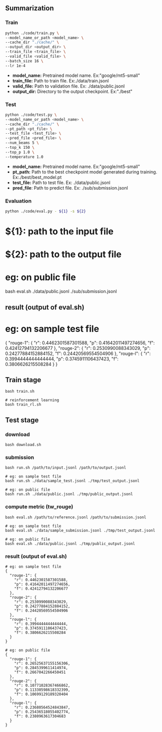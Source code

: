 ## Summarization
### Train
``` bash
python ./code/train.py \
--model_name_or_path <model_name> \
--cache_dir "./cache/" \
--output_dir <output_dir> \
--train_file <train_file> \
--valid_file <valid_file> \
--batch_size 16 \
--lr 1e-4
```
* **model_name:** Pretrained model name. Ex:"google/mt5-small"
* **train_file:** Path to train file. Ex:./data/train.jsonl 
* **valid_file:** Path to validation file. Ex: ./data/public.jsonl
* **output_dir:** Directory to the output checkpoint. Ex:"./best"

### Test
``` bash
python ./code/test.py \
--model_name_or_path <model_name> \
--cache_dir "./cache/" \
--pt_path <pt_file> \
--test_file <test_file> \
--pred_file <pred_file> \
--num_beams 5 \
--top_k 150 \
--top_p 1.0 \
--temperature 1.0
```
* **model_name:** Pretrained model name. Ex:"google/mt5-small"
* **pt_path:** Path to the best checkpoint model generated during training. Ex:./best/best_model.pt
* **test_file:** Path to test file. Ex: ./data/public.jsonl
* **pred_file**: Path to predict file. Ex: ./sub/submission.jsonl


### Evaluation
``` bash
python ./code/eval.py - ${1} -s ${2}
``` 
# ${1}: path to the input file
# ${2}: path to the output file

# eg: on public file
bash eval.sh ./data/public.jsonl ./sub/submission.jsonl
## result (output of eval.sh)
# eg: on sample test file
{
  "rouge-1": {
    "r": 0.4462301587301588,
    "p": 0.41642011497274656,
    "f": 0.42412794132206677
  },
  "rouge-2": {
    "r": 0.2530990088343029,
    "p": 0.24277884152884152,
    "f": 0.24420569554504906
  },
  "rouge-l": {
    "r": 0.3994444444444444,
    "p": 0.3745911106437423,
    "f": 0.3806626215508284
  }
}


## Train stage

```
bash train.sh

# reinforcement learning
bash train_rl.sh
```

## Test stage

### download

```
bash download.sh
```

### submission

```
bash run.sh /path/to/input.jsonl /path/to/output.jsonl

# eg: on sample test file
bash run.sh ./data/sample_test.jsonl ./tmp/test_output.jsonl

# eg: on public file
bash run.sh ./data/public.jsonl ./tmp/public_output.jsonl
```

### compute metric (tw_rouge)

```
bash eval.sh /path/to/reference.jsonl /path/to/submission.jsonl

# eg: on sample test file
bash eval.sh ./data/sample_submission.jsonl ./tmp/test_output.jsonl

# eg: on public file
bash eval.sh ./data/public.jsonl ./tmp/public_output.jsonl
```

### result (output of eval.sh)

```
# eg: on sample test file
{
  "rouge-1": {
    "r": 0.4462301587301588,
    "p": 0.41642011497274656,
    "f": 0.42412794132206677
  },
  "rouge-2": {
    "r": 0.2530990088343029,
    "p": 0.24277884152884152,
    "f": 0.24420569554504906
  },
  "rouge-l": {
    "r": 0.3994444444444444,
    "p": 0.3745911106437423,
    "f": 0.3806626215508284
  }
}

# eg: on public file
{
  "rouge-1": {
    "r": 0.26525637155156306,
    "p": 0.2845399611414974,
    "f": 0.2667042266450451
  },
  "rouge-2": {
    "r": 0.10771028367466862,
    "p": 0.11330598618332399,
    "f": 0.10699129189320404
  },
  "rouge-l": {
    "r": 0.23680564524843847,
    "p": 0.25436518055402774,
    "f": 0.2380963617304683
  }
}
```
